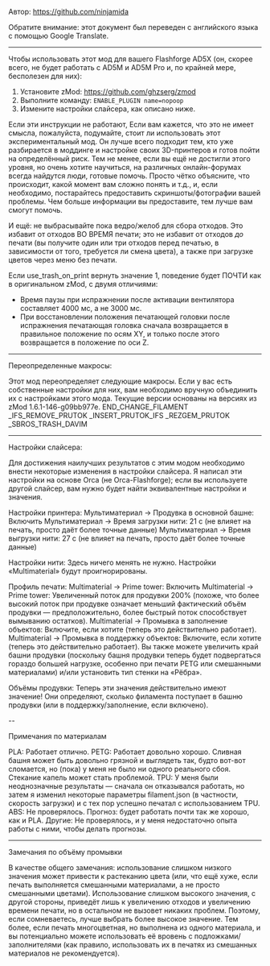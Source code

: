Автор: https://github.com/ninjamida

Обратите внимание: этот документ был переведен с английского языка с помощью Google Translate.

---

Чтобы использовать этот мод для вашего Flashforge AD5X (он, скорее всего, не будет работать с AD5M и AD5M Pro и, по крайней мере, бесполезен для них):

1. Установите zMod: https://github.com/ghzserg/zmod
2. Выполните команду: ```ENABLE_PLUGIN name=nopoop```
3. Измените настройки слайсера, как описано ниже.

Если эти инструкции не работают, Если вам кажется, что это не имеет смысла, пожалуйста, подумайте, стоит ли использовать этот экспериментальный мод. Он лучше всего подходит тем, кто уже разбирается в моддинге и настройке своих 3D-принтеров и готов пойти на определённый риск. Тем не менее, если вы ещё не достигли этого уровня, но очень хотите научиться, на различных онлайн-форумах всегда найдутся люди, готовые помочь. Просто чётко объясните, что происходит, какой момент вам сложно понять и т.д., и, если необходимо, постарайтесь предоставить скриншоты/фотографии вашей проблемы. Чем больше информации вы предоставите, тем лучше вам смогут помочь.

И ещё: не выбрасывайте пока ведро/желоб для сбора отходов. Это избавит от отходов ВО ВРЕМЯ печати; это не избавит от отходов *до* печати (вы получите один или три отходов перед печатью, в зависимости от того, требуется ли смена цвета), а также при загрузке цветов через меню без печати.

Если use_trash_on_print вернуть значение 1, поведение будет ПОЧТИ как в оригинальном zMod, с двумя отличиями:
- Время паузы при испражнении после активации вентилятора составляет 4000 мс, а не 3000 мс.
- При восстановлении положения печатающей головки после испражнения печатающая головка сначала возвращается в правильное положение по осям XY, и только после этого возвращается в положение по оси Z.

---

Переопределенные макросы:

Этот мод переопределяет следующие макросы. Если у вас есть собственные настройки для них, вам необходимо вручную объединить их с настройками этого мода. Текущие версии основаны на версиях из zMod 1.6.1-146-g09bb977e.
END_CHANGE_FILAMENT
_IFS_REMOVE_PRUTOK
_INSERT_PRUTOK_IFS
_REZGEM_PRUTOK
_SBROS_TRASH_DAVIM

---

Настройки слайсера:

Для достижения наилучших результатов с этим модом необходимо внести некоторые изменения в настройки слайсера. Я написал эти настройки на основе Orca (не Orca-Flashforge); если вы используете другой слайсер, вам нужно будет найти эквивалентные настройки и значения.

Настройки принтера:
Мультиматериал -> Продувка в основной башне: Включить
Мультиматериал -> Время загрузки нити: 21 с (не влияет на печать, просто даёт более точные данные)
Мультиматериал -> Время выгрузки нити: 27 с (не влияет на печать, просто даёт более точные данные)

Настройки нити:
Здесь ничего менять не нужно. Настройки «Multimaterial» будут проигнорированы.

Профиль печати:
Multimaterial -> Prime tower: Включить
Multimaterial -> Prime tower: Увеличенный поток для продувки 200% (похоже, что более высокий поток при продувке означает меньший фактический объём продувки — предположительно, более быстрый поток способствует вымыванию остатков).
Multimaterial -> Промывка в заполнение объектов: Включите, если хотите (теперь это действительно работает).
Multimaterial -> Промывка в поддержку объектов: Включите, если хотите (теперь это действительно работает).
Вы также можете увеличить край башни продувки (поскольку башня продувки теперь будет подвергаться гораздо большей нагрузке, особенно при печати PETG или смешанными материалами) и/или установить тип стенки на «Рёбра».

Объёмы продувки:
Теперь эти значения действительно имеют значение! Они определяют, сколько филамента поступает в башню продувки (или в поддержку/заполнение, если включено).

--

Примечания по материалам

PLA: Работает отлично.
PETG: Работает довольно хорошо. Сливная башня может быть довольно грязной и выглядеть так, будто вот-вот сломается, но (пока) у меня не было ни одного реального сбоя. Стекание капель может стать проблемой.
TPU: У меня были неоднозначные результаты — сначала он отказывался работать, но затем я изменил некоторые параметры filament.json (в частности, скорость загрузки) и с тех пор успешно печатал с использованием TPU.
ABS: Не проверялось. Прогноз: будет работать почти так же хорошо, как и PLA.
Другие: Не проверялось, и у меня недостаточно опыта работы с ними, чтобы делать прогнозы.

---

Замечания по объёму промывки

В качестве общего замечания: использование слишком низкого значения может привести к растеканию цвета (или, что ещё хуже, если печать выполняется смешанными материалами, а не просто смешанными цветами). Использование слишком высокого значения, с другой стороны, приведёт лишь к увеличению отходов и увеличению времени печати, но в остальном не вызовет никаких проблем. Поэтому, если сомневаетесь, лучше выбрать более высокое значение. Тем более, если печать многоцветная, но выполнена из одного материала, и вы потенциально можете использовать её вровень с подложками/заполнителями (как правило, использовать их в печатях из смешанных материалов не рекомендуется).
